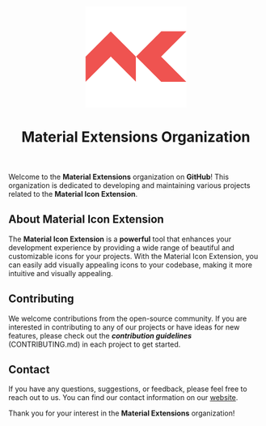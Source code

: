 <h1 align="center">
  <br>
    <img src="https://raw.githubusercontent.com/material-extensions/.github/main/logo.png" alt="logo" width="200">
  <br><br>
  Material Extensions Organization
  <br>
  <br>
</h1>

Welcome to the **Material Extensions** organization on **GitHub**! This organization is dedicated to developing and maintaining various projects related to the **Material Icon Extension**.

## About Material Icon Extension

The **Material Icon Extension** is a **powerful** tool that enhances your development experience by providing a wide range of beautiful and customizable icons for your projects. With the Material Icon Extension, you can easily add visually appealing icons to your codebase, making it more intuitive and visually appealing.

## Contributing

We welcome contributions from the open-source community. If you are interested in contributing to any of our projects or have ideas for new features, please check out the ___contribution guidelines___ (CONTRIBUTING.md) in each project to get started.

## Contact

If you have any questions, suggestions, or feedback, please feel free to reach out to us. You can find our contact information on our [website](https://pkief.com).

Thank you for your interest in the **Material Extensions** organization!
